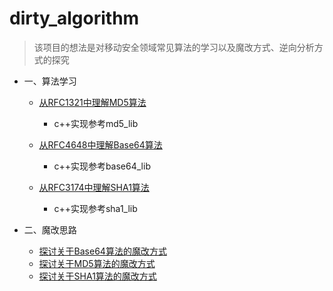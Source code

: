 # dirty_algorithm
>该项目的想法是对移动安全领域常见算法的学习以及魔改方式、逆向分析方式的探究

- 一、算法学习
  - [从RFC1321中理解MD5算法](https://github.com/tcc0lin/dirty_algorithm/blob/main/documents/%E4%BB%8ERFC1321%E4%B8%AD%E7%90%86%E8%A7%A3MD5%E7%AE%97%E6%B3%95.md)
    - c++实现参考md5_lib 
  - [从RFC4648中理解Base64算法](https://github.com/tcc0lin/dirty_algorithm/blob/main/documents/%E4%BB%8ERFC4648%E4%B8%AD%E7%90%86%E8%A7%A3Base64%E7%AE%97%E6%B3%95.md)
    - c++实现参考base64_lib 
  
  - [从RFC3174中理解SHA1算法](https://github.com/tcc0lin/dirty_algorithm/blob/main/documents/%E4%BB%8ERFC3174%E4%B8%AD%E7%90%86%E8%A7%A3SHA1%E7%AE%97%E6%B3%95.md)
    - c++实现参考sha1_lib 
 
- 二、魔改思路
  - [探讨关于Base64算法的魔改方式](https://github.com/tcc0lin/dirty_algorithm/blob/main/documents/%E6%8E%A2%E8%AE%A8%E5%85%B3%E4%BA%8EBase64%E7%AE%97%E6%B3%95%E7%9A%84%E9%AD%94%E6%94%B9%E6%96%B9%E5%BC%8F.md)
  - [探讨关于MD5算法的魔改方式](https://github.com/tcc0lin/dirty_algorithm/blob/main/documents/%E6%8E%A2%E8%AE%A8%E5%85%B3%E4%BA%8EMD5%E7%AE%97%E6%B3%95%E7%9A%84%E9%AD%94%E6%94%B9%E6%96%B9%E5%BC%8F.md)
  -  [探讨关于SHA1算法的魔改方式](https://github.com/tcc0lin/dirty_algorithm/blob/main/documents/%E6%8E%A2%E8%AE%A8%E5%85%B3%E4%BA%8ESHA1%E7%AE%97%E6%B3%95%E7%9A%84%E9%AD%94%E6%94%B9%E6%96%B9%E5%BC%8F.md)
